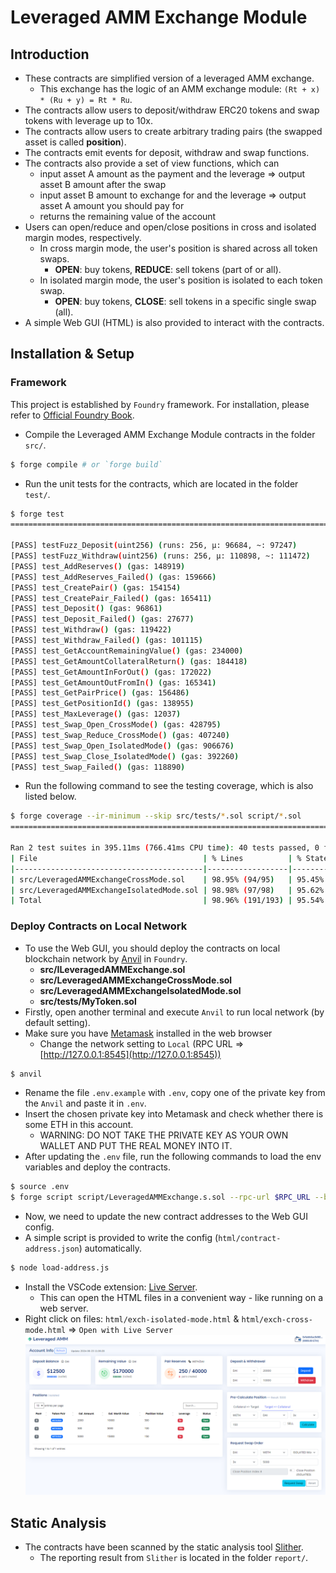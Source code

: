 # Leveraged AMM Exchange Module

## Introduction
* These contracts are simplified version of a leveraged AMM exchange.
  - This exchange has the logic of an AMM exchange module: `(Rt + x) * (Ru + y) = Rt * Ru`.
* The contracts allow users to deposit/withdraw ERC20 tokens and swap tokens with leverage up to 10x.
* The contracts allow users to create arbitrary trading pairs (the swapped asset is called **position**).
* The contracts emit events for deposit, withdraw and swap functions.
* The contracts also provide a set of view functions, which can
  - input asset A amount as the payment and the leverage => output asset B amount after the swap
  - input asset B amount to exchange for and the leverage => output asset A amount you should pay for
  - returns the remaining value of the account
* Users can open/reduce and open/close positions in cross and isolated margin modes, respectively.
  - In cross margin mode, the user's position is shared across all token swaps.
    * **OPEN**: buy tokens, **REDUCE**: sell tokens (part of or all).
  - In isolated margin mode, the user's position is isolated to each token swap.
    * **OPEN**: buy tokens, **CLOSE**: sell tokens in a specific single swap (all).
* A simple Web GUI (HTML) is also provided to interact with the contracts.

## Installation & Setup
### Framework
This project is established by `Foundry` framework. For installation, please refer to [Official Foundry Book](https://book.getfoundry.sh/getting-started/installation).


* Compile the Leveraged AMM Exchange Module contracts in the folder `src/`.
```bash
$ forge compile # or `forge build`
```


* Run the unit tests for the contracts, which are located in the folder `test/`.
```bash
$ forge test
================================================================================

[PASS] testFuzz_Deposit(uint256) (runs: 256, μ: 96684, ~: 97247)
[PASS] testFuzz_Withdraw(uint256) (runs: 256, μ: 110898, ~: 111472)
[PASS] test_AddReserves() (gas: 148919)
[PASS] test_AddReserves_Failed() (gas: 159666)
[PASS] test_CreatePair() (gas: 154154)
[PASS] test_CreatePair_Failed() (gas: 165411)
[PASS] test_Deposit() (gas: 96861)
[PASS] test_Deposit_Failed() (gas: 27677)
[PASS] test_Withdraw() (gas: 119422)
[PASS] test_Withdraw_Failed() (gas: 101115)
[PASS] test_GetAccountRemainingValue() (gas: 234000)
[PASS] test_GetAmountCollateralReturn() (gas: 184418)
[PASS] test_GetAmountInForOut() (gas: 172022)
[PASS] test_GetAmountOutFromIn() (gas: 165341)
[PASS] test_GetPairPrice() (gas: 156486)
[PASS] test_GetPositionId() (gas: 138955)
[PASS] test_MaxLeverage() (gas: 12037)
[PASS] test_Swap_Open_CrossMode() (gas: 428795)
[PASS] test_Swap_Reduce_CrossMode() (gas: 407240)
[PASS] test_Swap_Open_IsolatedMode() (gas: 906676)
[PASS] test_Swap_Close_IsolatedMode() (gas: 392260)
[PASS] test_Swap_Failed() (gas: 118890)
```


* Run the following command to see the testing coverage, which is also listed below.
```bash
$ forge coverage --ir-minimum --skip src/tests/*.sol script/*.sol
================================================================================

Ran 2 test suites in 395.11ms (766.41ms CPU time): 40 tests passed, 0 failed, 0 skipped (40 total tests)
| File                                     | % Lines          | % Statements     | % Branches     | % Funcs         |
|------------------------------------------|------------------|------------------|----------------|-----------------|
| src/LeveragedAMMExchangeCrossMode.sol    | 98.95% (94/95)   | 95.45% (147/154) | 84.21% (32/38) | 100.00% (19/19) |
| src/LeveragedAMMExchangeIsolatedMode.sol | 98.98% (97/98)   | 95.62% (153/160) | 82.35% (28/34) | 100.00% (20/20) |
| Total                                    | 98.96% (191/193) | 95.54% (300/314) | 83.33% (60/72) | 100.00% (39/39) |
```

### Deploy Contracts on Local Network
* To use the Web GUI, you should deploy the contracts on local blockchain network by [Anvil](https://book.getfoundry.sh/reference/anvil/) in `Foundry`.
  - **src/ILeveragedAMMExchange.sol**
  - **src/LeveragedAMMExchangeCrossMode.sol**
  - **src/LeveragedAMMExchangeIsolatedMode.sol**
  - **src/tests/MyToken.sol**
* Firstly, open another terminal and execute `Anvil` to run local network (by default setting).
* Make sure you have [Metamask](https://metamask.io/) installed in the web browser
  - Change the network setting to `Local` (RPC URL => [http://127.0.0.1:8545](http://127.0.0.1:8545))
```bash
$ anvil
```

* Rename the file `.env.example` with `.env`, copy one of the private key from the `Anvil` and paste it in `.env`.
* Insert the chosen private key into Metamask and check whether there is some ETH in this account.
  - WARNING: DO NOT TAKE THE PRIVATE KEY AS YOUR OWN WALLET AND PUT THE REAL MONEY INTO IT.
* After updating the `.env` file, run the following commands to load the env variables and deploy the contracts.
```bash
$ source .env
$ forge script script/LeveragedAMMExchange.s.sol --rpc-url $RPC_URL --broadcast --private-key $PRIVATE_KEY
```

* Now, we need to update the new contract addresses to the Web GUI config.
* A simple script is provided to write the config (`html/contract-address.json`) automatically.
```bash
$ node load-address.js
```

* Install the VSCode extension: [Live Server](https://marketplace.visualstudio.com/items?itemName=ritwickdey.LiveServer).
  - This can open the HTML files in a convenient way - like running on a web server.
* Right click on files: `html/exch-isolated-mode.html` & `html/exch-cross-mode.html` => `Open with Live Server`
  ![The screenshot of the Web GUI](html/snapshots/amm-exch-demo.png)

## Static Analysis
* The contracts have been scanned by the static analysis tool [Slither](https://github.com/crytic/slither).
  - The reporting result from `Slither` is located in the folder `report/`.
